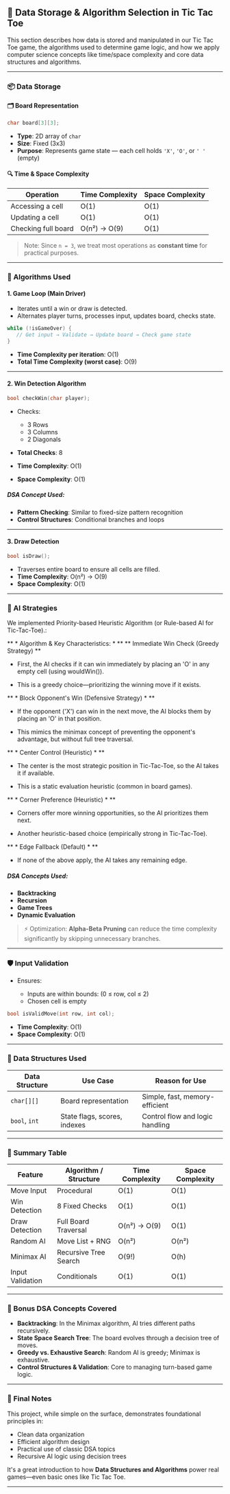 
## 🧠 Data Storage & Algorithm Selection in Tic Tac Toe

This section describes how data is stored and manipulated in our Tic Tac Toe game, the algorithms used to determine game logic, and how we apply computer science concepts like time/space complexity and core data structures and algorithms.

---

### 📦 Data Storage

#### 🗂️ Board Representation

```cpp
char board[3][3];
```

* **Type**: 2D array of `char`
* **Size**: Fixed (3x3)
* **Purpose**: Represents game state — each cell holds `'X'`, `'O'`, or `' '` (empty)

#### 🔍 Time & Space Complexity

| Operation           | Time Complexity | Space Complexity |
| ------------------- | --------------- | ---------------- |
| Accessing a cell    | O(1)            | O(1)             |
| Updating a cell     | O(1)            | O(1)             |
| Checking full board | O(n²) → O(9)    | O(1)             |

> Note: Since `n = 3`, we treat most operations as **constant time** for practical purposes.

---

### 🧮 Algorithms Used

#### 1. **Game Loop (Main Driver)**

* Iterates until a win or draw is detected.
* Alternates player turns, processes input, updates board, checks state.

```cpp
while (!isGameOver) {
   // Get input → Validate → Update board → Check game state
}
```

* **Time Complexity per iteration**: O(1)
* **Total Time Complexity (worst case)**: O(9)

---

#### 2. **Win Detection Algorithm**

```cpp
bool checkWin(char player);
```

* Checks:

  * 3 Rows
  * 3 Columns
  * 2 Diagonals

* **Total Checks**: 8

* **Time Complexity**: O(1)

* **Space Complexity**: O(1)

##### DSA Concept Used:

* **Pattern Checking**: Similar to fixed-size pattern recognition
* **Control Structures**: Conditional branches and loops

---

#### 3. **Draw Detection**

```cpp
bool isDraw();
```

* Traverses entire board to ensure all cells are filled.
* **Time Complexity**: O(n²) → O(9)
* **Space Complexity**: O(1)

---

### 🤖 AI Strategies

We implemented Priority-based Heuristic Algorithm (or Rule-based AI for Tic-Tac-Toe).:

** * Algorithm & Key Characteristics: * **
** Immediate Win Check (Greedy Strategy) **

* First, the AI checks if it can win immediately by placing an 'O' in any empty cell (using wouldWin()).

* This is a greedy choice—prioritizing the winning move if it exists.

** * Block Opponent's Win (Defensive Strategy) * **

* If the opponent ('X') can win in the next move, the AI blocks them by placing an 'O' in that position.

* This mimics the minimax concept of preventing the opponent's advantage, but without full tree traversal.

** * Center Control (Heuristic) * **

* The center is the most strategic position in Tic-Tac-Toe, so the AI takes it if available.

* This is a static evaluation heuristic (common in board games).

** * Corner Preference (Heuristic) * **

* Corners offer more winning opportunities, so the AI prioritizes them next.

* Another heuristic-based choice (empirically strong in Tic-Tac-Toe).

** * Edge Fallback (Default) * **

* If none of the above apply, the AI takes any remaining edge.

##### DSA Concepts Used:

* **Backtracking**
* **Recursion**
* **Game Trees**
* **Dynamic Evaluation**

> ⚡ Optimization: **Alpha-Beta Pruning** can reduce the time complexity significantly by skipping unnecessary branches.

---

### 🛡️ Input Validation

* Ensures:

  * Inputs are within bounds: (0 ≤ row, col ≤ 2)
  * Chosen cell is empty

```cpp
bool isValidMove(int row, int col);
```

* **Time Complexity**: O(1)
* **Space Complexity**: O(1)

---

### 🧠 Data Structures Used

| Data Structure                        | Use Case                     | Reason for Use                  |
| ------------------------------------- | ---------------------------- | ------------------------------- |
| `char[][]`                            | Board representation         | Simple, fast, memory-efficient  |
| `bool`, `int`                         | State flags, scores, indexes | Control flow and logic handling |

---

### 🧩 Summary Table

| Feature          | Algorithm / Structure | Time Complexity | Space Complexity |
| ---------------- | --------------------- | --------------- | ---------------- |
| Move Input       | Procedural            | O(1)            | O(1)             |
| Win Detection    | 8 Fixed Checks        | O(1)            | O(1)             |
| Draw Detection   | Full Board Traversal  | O(n²) → O(9)    | O(1)             |
| Random AI        | Move List + RNG       | O(n²)           | O(n²)            |
| Minimax AI       | Recursive Tree Search | O(9!)           | O(h)             |
| Input Validation | Conditionals          | O(1)            | O(1)             |

---

### 🧠 Bonus DSA Concepts Covered

* **Backtracking**: In the Minimax algorithm, AI tries different paths recursively.
* **State Space Search Tree**: The board evolves through a decision tree of moves.
* **Greedy vs. Exhaustive Search**: Random AI is greedy; Minimax is exhaustive.
* **Control Structures & Validation**: Core to managing turn-based game logic.

---

### 📘 Final Notes

This project, while simple on the surface, demonstrates foundational principles in:

* Clean data organization
* Efficient algorithm design
* Practical use of classic DSA topics
* Recursive AI logic using decision trees

It's a great introduction to how **Data Structures and Algorithms** power real games—even basic ones like Tic Tac Toe.

---
